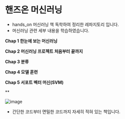 # 핸즈온 머신러닝
- hands_on 머신러닝 책 독학하여 정리한 레파지토리 입니다.
- 머신러닝 관련 세부 내용을 학습하였습니다.

**Chap 1 한눈에 보는 머신러닝**

**Chap 2 머신러닝 프로젝트 처음부터 끝까지**

**Chap 3 분류**

**Chap 4 모델 훈련**

**Chap 5 서포트 벡터 머신(SVM)**

**


![image](https://user-images.githubusercontent.com/101409953/212378101-160e78d6-78c9-45b9-b6df-49401e496765.png)


- 간단한 코드부터 면밀한 코드까지 자세히 적혀 있는 책입니다.
